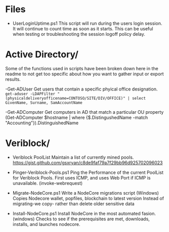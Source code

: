 # Files

- UserLoginUptime.ps1
This script will run during the users login session.  It will continue to count time as soon as it starts.  This can be useful when testing or troubleshooting the session logoff policy delay.

# Active Directory/

Some of the functions used in scripts have been broken down here in the readme to not get too specific about how you want to gather input or export results.

-Get-ADUser
Get users that contain a specific phyical office designation.
```get-aduser -LDAPFilter "(physicaldeliveryofficename=CONTOSO/SITE/DIV/OFFICE)" | select GivenName, Surname, SamAccountName```

-Get-ADComputer
Get computers in AD that match a particular OU property
(Get-ADComputer $hostname | where {$.DistingushedName -match "Accounting"}).DistinguishedName

# Veriblock/

- Veriblock PoolList
Maintain a list of currently mined pools.
https://gist.github.com/gsxryan/c8de9faf79a7f29bb96d925702096023

- Pinger-Veriblock-Pools.ps1
Ping the Performance of the current PoolList for Veriblock Pools.  First uses ICMP, and uses Web Port if ICMP is unavailable. (invoke-webrequest)


- Migrate-NodeCore.ps1
Write a NodeCore migrations script (Windows)
Copies Nodecore wallet, popfiles, blockchain to latest version
Instead of migrating-we copy- rather than delete older sensitive data

- Install-NodeCore.ps1
Install NodeCore in the most automated fasion.  (windows)
Checks to see if the prerequisites are met, downloads, installs, and launches nodecore.
